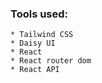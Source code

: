 ### Tools used: 
    * Tailwind CSS
    * Daisy UI
    * React
    * React router dom
    * React API
